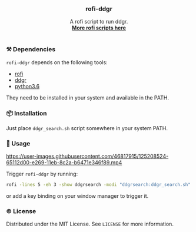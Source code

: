 <p align="center">
  <h3 align="center">rofi-ddgr</h3>

  <p align="center">
    A rofi script to run ddgr.
    <br />
    <a href="https://github.com/davatorium/rofi/wiki/User-scripts"><strong> More rofi scripts here</strong></a>
    <br />
    <br />
  </p>
</p>

### :hammer_and_pick: Dependencies

`rofi-ddgr` depends on the following tools:

- [rofi](https://github.com/davatorium/rofi)
- [ddgr](https://github.com/jarun/ddgr)
- [python3.6](https://www.python.org/)

They need to be installed in your system and available in the PATH.

### :package: Installation

Just place `ddgr_search.sh` script somewhere in your system PATH.

### :feet: Usage

https://user-images.githubusercontent.com/46817915/125208524-65112d00-e269-11eb-8c2a-b6471e346f89.mp4

Trigger `rofi-ddgr` by running:

```bash
rofi -lines 5 -eh 3 -show ddgrsearch -modi "ddgrsearch:ddgr_search.sh"
```

or add a key binding on your window manager to trigger it.

### :copyright: License

Distributed under the MIT License. See `LICENSE` for more information.

[license-url]: https://github.com/gmagno/igl/blob/master/LICENSE

